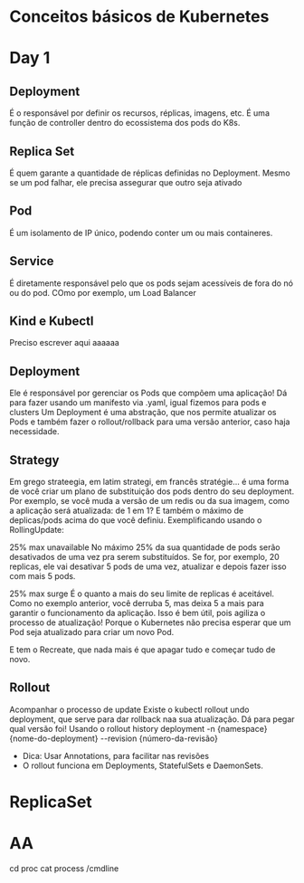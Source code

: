 # Conceitos básicos de Kubernetes

# Day 1

## Deployment
É o responsável por definir os recursos, réplicas, imagens, etc. É uma função de controller dentro do ecossistema dos pods do K8s.

## Replica Set
É quem garante a quantidade de réplicas definidas no Deployment. Mesmo se um pod falhar, ele precisa assegurar que outro seja ativado 

## Pod
É um isolamento de IP único, podendo conter um ou mais containeres.

## Service
É diretamente responsável pelo que os pods sejam acessíveis de fora do nó ou do pod. COmo por exemplo, um Load Balancer

## Kind e Kubectl
Preciso escrever aqui aaaaaa

## Deployment
Ele é responsável por gerenciar os Pods que compõem uma aplicação! Dá para fazer usando um manifesto via .yaml, igual fizemos para pods e clusters
Um Deployment é uma abstração, que nos permite atualizar os Pods e também fazer o rollout/rollback para uma versão anterior, caso haja necessidade.

## Strategy
Em grego strateegia, em latim strategi, em francês stratégie... é uma forma de você criar um plano de substituição dos pods dentro do seu deployment. Por exemplo, se você muda a versão de um redis ou da sua imagem, como a aplicação será atualizada: de 1 em 1? 
E também o máximo de deplicas/pods acima do que você definiu. Exemplificando usando o RollingUpdate:

25% max unavailable
No máximo 25% da sua quantidade de pods serão desativados de uma vez pra serem substituídos. Se for, por exemplo, 20 replicas, ele vai desativar 5 pods de uma vez, atualizar e depois fazer isso com mais 5 pods.

25% max surge
É o quanto a mais do seu limite de replicas é aceitável. Como no exemplo anterior, você derruba 5, mas deixa 5 a mais para garantir o funcionamento da aplicação. Isso é bem útil, pois agiliza o processo de atualização! Porque o Kubernetes não precisa esperar que um Pod seja atualizado para criar um novo Pod.

E tem o Recreate, que nada mais é que apagar tudo e começar tudo de novo.

## Rollout
Acompanhar o processo de update
Existe o kubectl rollout undo deployment, que serve para dar rollback naa sua atualização.
Dá para pegar qual versão foi! Usando o rollout history deployment -n {namespace} {nome-do-deployment} --revision {número-da-revisão}

- Dica: Usar Annotations, para facilitar nas revisões
- O rollout funciona em Deployments, StatefulSets e DaemonSets.

# ReplicaSet



# AA
cd proc
cat process /cmdline